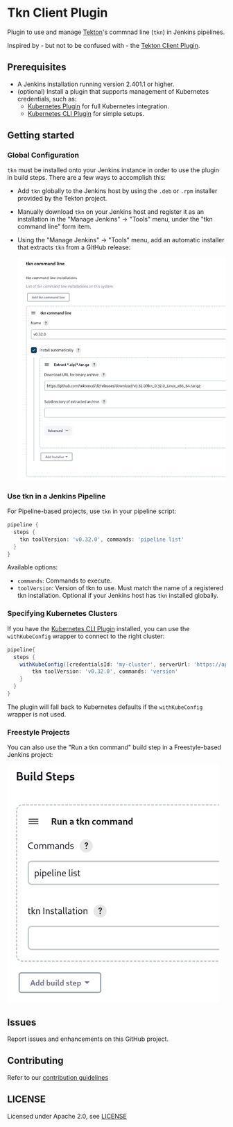# Tkn Client Plugin

Plugin to use and manage [Tekton](https://tekton.dev)'s commnad line (`tkn`) in Jenkins pipelines.

Inspired by - but not to be confused with - the [Tekton Client Plugin](https://plugins.jenkins.io/tekton-client/).

## Prerequisites

- A Jenkins installation running version 2.401.1 or higher.
- (optional) Install a plugin that supports management of Kubernetes credentials, such as:
  - [Kubernetes Plugin](https://plugins.jenkins.io/kubernetes/) for full Kubernetes integration.
  - [Kubernetes CLI Plugin](https://plugins.jenkins.io/kubernetes-cli/) for simple setups.

## Getting started

### Global Configuration

`tkn` must be installed onto your Jenkins instance in order to use the plugin in build steps.
There are a few ways to accomplish this:

* Add `tkn` globally to the Jenkins host by using the `.deb` or `.rpm` installer provided by the
  Tekton project.
* Manually download `tkn` on your Jenkins host and register it as an installation in the
  "Manage Jenkins" -> "Tools" menu, under the "tkn command line" form item.
* Using the "Manage Jenkins" -> "Tools" menu, add an automatic installer that extracts `tkn` from a
  GitHub release:

    ![tkn automatic tool installion form for Jenkins](/assets/tkn-cli-install.png)

### Use tkn in a Jenkins Pipeline

For Pipeline-based projects, use `tkn` in your pipeline script:

```groovy
pipeline {
  steps {
    tkn toolVersion: 'v0.32.0', commands: 'pipeline list'
  }
}
```

Available options:

* `commands`: Commands to execute.
* `toolVersion`: Version of tkn to use. Must match the name of a registered tkn installation.
  Optional if your Jenkins host has `tkn` installed globally.

### Specifying Kubernetes Clusters

If you have the [Kubernetes CLI Plugin](https://plugins.jenkins.io/kubernetes-cli/) installed,
you can use the `withKubeConfig` wrapper to connect to the right cluster:

```groovy
pipeline{
  steps {
    withKubeConfig([credentialsId: 'my-cluster', serverUrl: 'https://api.test-k8s:6443']) {
        tkn toolVersion: 'v0.32.0', commands: 'version'
    }
  }
}
```

The plugin will fall back to Kubernetes defaults if the `withKubeConfig` wrapper is not used.

### Freestyle Projects

You can also use the "Run a tkn command" build step in a Freestyle-based Jenkins project:

![form to run a tkn command in a Freestyle project](/assets/run-tkn-command.png)

## Issues

Report issues and enhancements on this GitHub project.

## Contributing

Refer to our [contribution guidelines](https://github.com/jenkinsci/.github/blob/master/CONTRIBUTING.md)

## LICENSE

Licensed under Apache 2.0, see [LICENSE](LICENSE.md)
